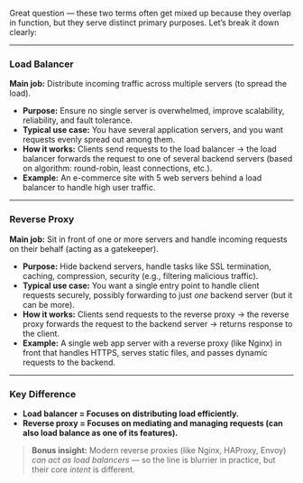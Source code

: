 Great question — these two terms often get mixed up because they overlap in function, but they serve distinct primary purposes. Let’s break it down clearly:

---

### **Load Balancer**

**Main job:** Distribute incoming traffic across multiple servers (to spread the load).

* **Purpose:** Ensure no single server is overwhelmed, improve scalability, reliability, and fault tolerance.
* **Typical use case:** You have several application servers, and you want requests evenly spread out among them.
* **How it works:** Clients send requests to the load balancer → the load balancer forwards the request to one of several backend servers (based on algorithm: round-robin, least connections, etc.).
* **Example:** An e-commerce site with 5 web servers behind a load balancer to handle high user traffic.

---

### **Reverse Proxy**

**Main job:** Sit in front of one or more servers and handle incoming requests on their behalf (acting as a gatekeeper).

* **Purpose:** Hide backend servers, handle tasks like SSL termination, caching, compression, security (e.g., filtering malicious traffic).
* **Typical use case:** You want a single entry point to handle client requests securely, possibly forwarding to just *one* backend server (but it can be more).
* **How it works:** Clients send requests to the reverse proxy → the reverse proxy forwards the request to the backend server → returns response to the client.
* **Example:** A single web app server with a reverse proxy (like Nginx) in front that handles HTTPS, serves static files, and passes dynamic requests to the backend.

---

### **Key Difference**

* **Load balancer = Focuses on distributing load efficiently.**
* **Reverse proxy = Focuses on mediating and managing requests (can also load balance as one of its features).**

> **Bonus insight:** Modern reverse proxies (like Nginx, HAProxy, Envoy) *can act as load balancers* — so the line is blurrier in practice, but their core *intent* is different.
